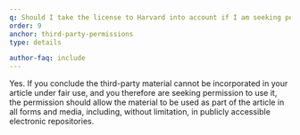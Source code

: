 ```yaml
---
q: Should I take the license to Harvard into account if I am seeking permission from a third party to incorporate the third party's material (such as, for example, an image) in the published article?
order: 9
anchor: third-party-permissions
type: details

author-faq: include
---
```


Yes. If you conclude the third-party material cannot be incorporated in your article under fair use, and you therefore are seeking permission to use it, the permission should allow the material to be used as part of the article in all forms and media, including, without limitation, in publicly accessible electronic repositories.
